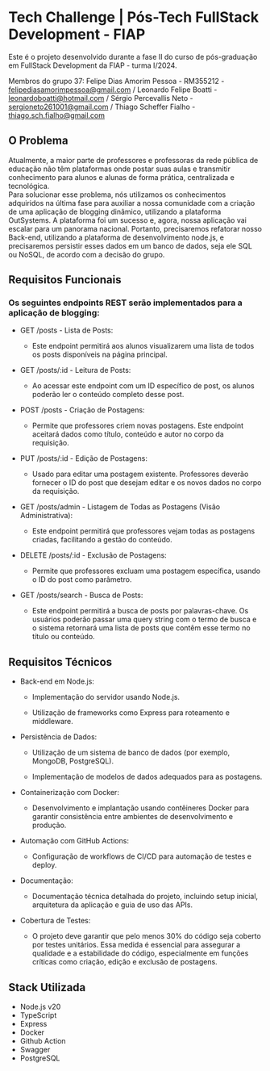 # Tech Challenge | Pós-Tech FullStack Development - FIAP
Este é o projeto desenvolvido durante a fase II do curso de pós-graduação em FullStack Development da FIAP - turma I/2024.

Membros do grupo 37: Felipe Dias Amorim Pessoa - RM355212 - felipediasamorimpessoa@gmail.com / Leonardo Felipe Boatti - leonardoboatti@hotmail.com / Sérgio Percevallis Neto - sergioneto261001@gmail.com / Thiago Scheffer Fialho - thiago.sch.fialho@gmail.com

## O Problema
Atualmente, a maior parte de professores e professoras da rede pública de educação não têm plataformas onde postar suas aulas e transmitir conhecimento para alunos e alunas de forma prática, centralizada e tecnológica.<br>
Para solucionar esse problema, nós utilizamos os conhecimentos adquiridos na última fase para auxiliar a nossa comunidade com a criação de uma aplicação de blogging dinâmico, utilizando a plataforma OutSystems. A plataforma foi um sucesso e, agora, nossa aplicação vai escalar para um panorama nacional. Portanto, precisaremos refatorar nosso Back-end, utilizando a plataforma de desenvolvimento node.js, e precisaremos persistir esses dados em um banco de dados, seja ele SQL ou NoSQL, de acordo com a decisão do grupo.

## Requisitos Funcionais
### Os seguintes endpoints REST serão implementados para a aplicação de blogging:

- GET /posts - Lista de Posts:

  - Este endpoint permitirá aos alunos visualizarem uma lista de todos os posts disponíveis na página principal.

- GET /posts/:id - Leitura de Posts:

  - Ao acessar este endpoint com um ID específico de post, os alunos poderão ler o conteúdo completo desse post.

- POST /posts - Criação de Postagens:

  - Permite que professores criem novas postagens. Este endpoint aceitará dados como título, conteúdo e autor no corpo da requisição.

- PUT /posts/:id - Edição de Postagens:

  - Usado para editar uma postagem existente. Professores deverão fornecer o ID do post que desejam editar e os novos dados no corpo da requisição.

- GET /posts/admin - Listagem de Todas as Postagens (Visão Administrativa):

  - Este endpoint permitirá que professores vejam todas as postagens criadas, facilitando a gestão do conteúdo.

- DELETE /posts/:id - Exclusão de Postagens:

  - Permite que professores excluam uma postagem específica, usando o ID do post como parâmetro.

- GET /posts/search - Busca de Posts:

  - Este endpoint permitirá a busca de posts por palavras-chave. Os usuários poderão passar uma query string com o termo de busca e o sistema retornará uma lista de posts que contêm esse termo no título ou conteúdo.

## Requisitos Técnicos
- Back-end em Node.js:

  - Implementação do servidor usando Node.js.

  - Utilização de frameworks como Express para roteamento e middleware.

- Persistência de Dados:

  - Utilização de um sistema de banco de dados (por exemplo, MongoDB, PostgreSQL).

  - Implementação de modelos de dados adequados para as postagens.

- Containerização com Docker:

  - Desenvolvimento e implantação usando contêineres Docker para garantir consistência entre ambientes de desenvolvimento e produção.

- Automação com GitHub Actions:

  - Configuração de workflows de CI/CD para automação de testes e deploy.

- Documentação:

  - Documentação técnica detalhada do projeto, incluindo setup inicial, arquitetura da aplicação e guia de uso das APIs.

- Cobertura de Testes:

  - O projeto deve garantir que pelo menos 30% do código seja coberto por testes unitários. Essa medida é essencial para assegurar a qualidade e a estabilidade do código, especialmente em funções críticas como criação, edição e exclusão de postagens.

## Stack Utilizada
- Node.js v20
- TypeScript
- Express
- Docker
- Github Action
- Swagger
- PostgreSQL